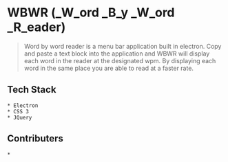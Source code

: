 # WBWR (_W_ord _B_y _W_ord _R_eader)
> Word by word reader is a menu bar application built in electron. Copy and paste a text block into the application and WBWR will display each word in the reader at the designated wpm. By displaying each word in the same place you are able to read at a faster rate. 

## Tech Stack
    * Electron
    * CSS 3
    * JQuery

## Contributers
    * 


